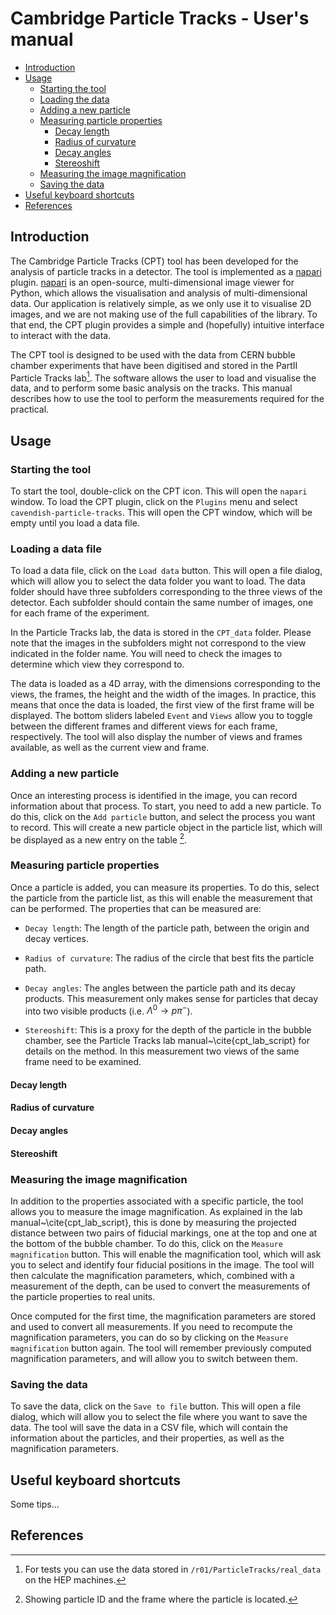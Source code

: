 
# Cambridge Particle Tracks - User's manual

<!-- TOC start -->

- [Introduction](#introduction)
- [Usage](#usage)
    * [Starting the tool](#start)
    * [Loading the data](#load)
    * [Adding a new particle](#newparticle)
    * [Measuring particle properties](#measure)
        + [Decay length](#length)
        + [Radius of curvature](#radius)
        + [Decay angles](#angles)
        + [Stereoshift](#stereoshift)
    * [Measuring the image magnification](#magnification)
    * [Saving the data](#save)
- [Useful keyboard shortcuts](#tips)
- [References](#references)


<!-- TOC end -->

<!-- TOC --><a name="introduction"></a>
## Introduction
The Cambridge Particle Tracks (CPT) tool has been developed for the analysis of particle tracks in a detector. The tool is implemented as a [napari] plugin. [napari] is an open-source, multi-dimensional image viewer for Python, which allows the visualisation and analysis of multi-dimensional data. Our application is relatively simple, as we only use it to visualise 2D images, and we are not making use of the full capabilities of the library. To that end, the CPT plugin provides a simple and (hopefully) intuitive interface to interact with the data.

The CPT tool is designed to be used with the data from CERN bubble chamber experiments that have been digitised and stored in the PartII Particle Tracks lab[^1]. The software allows the user to load and visualise the data, and to perform some basic analysis on the tracks. This manual describes how to use the tool to perform the measurements required for the practical.


<!-- TOC --><a name="usage"></a>
## Usage

<!-- TOC --><a name="start"></a>
### Starting the tool

To start the tool, double-click on the CPT icon. This will open the `napari` window. To load the CPT plugin, click on the `Plugins` menu and select `cavendish-particle-tracks`. This will open the CPT window, which will be empty until you load a data file.

<!-- TOC --><a name="load"></a>
### Loading a data file
To load a data file, click on the `Load data` button. This will open a file dialog, which will allow you to select the data folder you want to load. The data folder should have three subfolders corresponding to the three views of the detector. Each subfolder should contain the same number of images, one for each frame of the experiment.

In the Particle Tracks lab, the data is stored in the `CPT_data` folder. Please note that the images in the subfolders might not correspond to the view indicated in the folder name. You will need to check the images to determine which view they correspond to.

The data is loaded as a 4D array, with the dimensions corresponding to the views, the frames, the height and the width of the images. In practice, this means that once the data is loaded, the first view of the first frame will be displayed. The bottom sliders labeled `Event` and `Views` allow you to toggle between the different frames and different views for each frame, respectively.
The tool will also display the number of views and frames available, as well as the current view and frame.

<!-- TOC --><a name="newparticle"></a>
### Adding a new particle
Once an interesting process is identified in the image, you can record information about that process. To start, you need to add a new particle. To do this, click on the `Add particle` button, and select the process you want to record.
This will create a new particle object in the particle list, which will be displayed as a new entry on the table [^2].

<!-- TOC --><a name="measure"></a>
### Measuring particle properties

Once a particle is added, you can measure its properties. To do this, select the particle from the particle list, as this will enable the measurement that can be performed. The properties that can be measured are:

- `Decay length`: The length of the particle path, between the origin and decay vertices.

- `Radius of curvature`: The radius of the circle that best fits the particle path.

- `Decay angles`: The angles between the particle path and its decay products. This measurement only makes sense for particles that decay into two visible products (i.e. $\Lambda^0 \rightarrow p  \pi^-$).

- `Stereoshift`: This is a proxy for the depth of the particle in the bubble chamber, see the Particle Tracks lab manual~\cite{cpt_lab_script} for details on the method. In this measurement two views of the same frame need to be examined.

<!-- TOC --><a name="length"></a>
#### Decay length

<!-- TOC --><a name="radius"></a>
#### Radius of curvature

<!-- TOC --><a name="angles"></a>
#### Decay angles

<!-- TOC --><a name="stereoshift"></a>
#### Stereoshift

<!-- TOC --><a name="magnification"></a>
### Measuring the image magnification
In addition to the properties associated with a specific particle, the tool allows you to measure the image magnification. As explained in the lab manual~\cite{cpt_lab_script}, this is done by measuring the projected distance between two pairs of fiducial markings, one at the top and one at the bottom of the bubble chamber. To do this, click on the `Measure magnification` button. This will enable the magnification tool, which will ask you to select and identify four fiducial positions in the image. The tool will then calculate the magnification parameters, which, combined with a measurement of the depth, can be used to convert the measurements of the particle properties to real units.

Once computed for the first time, the magnification parameters are stored and used to convert all measurements. If you need to recompute the magnification parameters, you can do so by clicking on the `Measure magnification` button again. The tool will remember previously computed magnification parameters, and will allow you to switch between them.

<!-- TOC --><a name="save"></a>
### Saving the data
To save the data, click on the `Save to file` button. This will open a file dialog, which will allow you to select the file where you want to save the data. The tool will save the data in a CSV file, which will contain the information about the particles, and their properties, as well as the magnification parameters.

<!-- TOC --><a name="tips"></a>
## Useful keyboard shortcuts
Some tips...

<!-- TOC --><a name="references"></a>
## References
[^1]:For tests you can use the data stored in `/r01/ParticleTracks/real_data` on the HEP machines.

[^2]: Showing particle ID and the frame where the particle is located.

[napari]: https://napari.org/stable/
[cpt_lab_script]: https://www.hep.phy.cam.ac.uk/~palvarez/ParticleTracks/
[def]: #stereoshift
